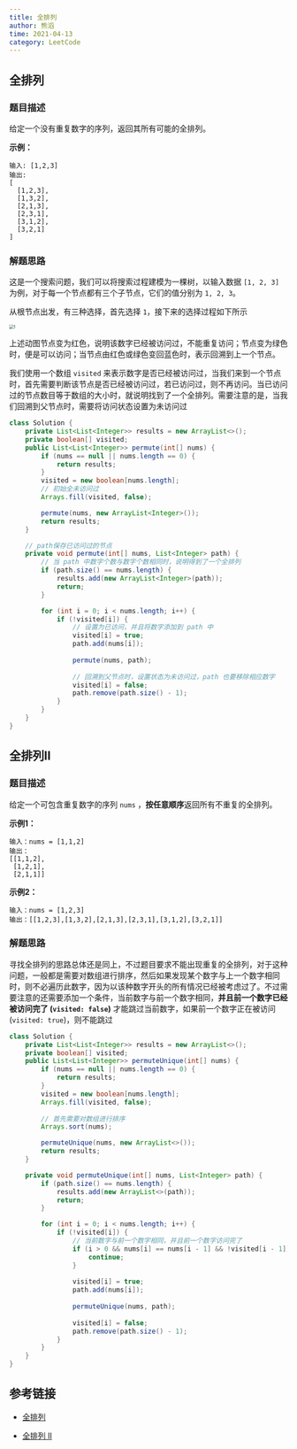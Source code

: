 ```yaml
---
title: 全排列
author: 熊滔
time: 2021-04-13
category: LeetCode
---
```


## 全排列

### 题目描述

给定一个没有重复数字的序列，返回其所有可能的全排列。

**示例：**

```
输入: [1,2,3]
输出:
[
  [1,2,3],
  [1,3,2],
  [2,1,3],
  [2,3,1],
  [3,1,2],
  [3,2,1]
]
```

### 解题思路

这是一个搜索问题，我们可以将搜索过程建模为一棵树，以输入数据 `[1, 2, 3]` 为例，对于每一个节点都有三个子节点，它们的值分别为 `1, 2, 3`。

从根节点出发，有三种选择，首先选择 `1`，接下来的选择过程如下所示

<img src="https://cdn.jsdelivr.net/gh/LastKnightCoder/ImgHosting2/20210414110419.gif" alt="1" style="zoom:50%;" />

上述动图节点变为红色，说明该数字已经被访问过，不能重复访问；节点变为绿色时，便是可以访问；当节点由红色或绿色变回蓝色时，表示回溯到上一个节点。

我们使用一个数组 `visited` 来表示数字是否已经被访问过，当我们来到一个节点时，首先需要判断该节点是否已经被访问过，若已访问过，则不再访问。当已访问过的节点数目等于数组的大小时，就说明找到了一个全排列。需要注意的是，当我们回溯到父节点时，需要将访问状态设置为未访问过

```java
class Solution {
    private List<List<Integer>> results = new ArrayList<>();
    private boolean[] visited;
    public List<List<Integer>> permute(int[] nums) {
        if (nums == null || nums.length == 0) {
            return results;
        }
        visited = new boolean[nums.length];
        // 初始全未访问过
        Arrays.fill(visited, false);

        permute(nums, new ArrayList<Integer>());
        return results;
    }

    // path保存已访问过的节点
    private void permute(int[] nums, List<Integer> path) {
        // 当 path 中数字个数与数字个数相同时，说明得到了一个全排列
        if (path.size() == nums.length) {
            results.add(new ArrayList<Integer>(path));
            return;
        }

        for (int i = 0; i < nums.length; i++) {
            if (!visited[i]) {
                // 设置为已访问，并且将数字添加到 path 中
                visited[i] = true;
                path.add(nums[i]);
                
                permute(nums, path);
                
                // 回溯到父节点时，设置状态为未访问过，path 也要移除相应数字
                visited[i] = false;
                path.remove(path.size() - 1);
            }
        }
    }
}
```

## 全排列II

### 题目描述

给定一个可包含重复数字的序列 `nums` ，**按任意顺序**返回所有不重复的全排列。

**示例1：**

```
输入：nums = [1,1,2]
输出：
[[1,1,2],
 [1,2,1],
 [2,1,1]]
```

**示例2：**

```
输入：nums = [1,2,3]
输出：[[1,2,3],[1,3,2],[2,1,3],[2,3,1],[3,1,2],[3,2,1]]
```

### 解题思路

寻找全排列的思路总体还是同上，不过题目要求不能出现重复的全排列，对于这种问题，一般都是需要对数组进行排序，然后如果发现某个数字与上一个数字相同时，则不必遍历此数字，因为以该种数字开头的所有情况已经被考虑过了。不过需要注意的还需要添加一个条件，当前数字与前一个数字相同，**并且前一个数字已经被访问完了 (`visited: false`)** 才能跳过当前数字，如果前一个数字正在被访问 (`visited: true`)，则不能跳过

```java {11-12,26-29}
class Solution {
    private List<List<Integer>> results = new ArrayList<>();
    private boolean[] visited;
    public List<List<Integer>> permuteUnique(int[] nums) {
        if (nums == null || nums.length == 0) {
            return results;
        }
        visited = new boolean[nums.length];
        Arrays.fill(visited, false);
        
        // 首先需要对数组进行排序
        Arrays.sort(nums);

        permuteUnique(nums, new ArrayList<>());
        return results;
    }

    private void permuteUnique(int[] nums, List<Integer> path) {
        if (path.size() == nums.length) {
            results.add(new ArrayList<>(path));
            return;
        }

        for (int i = 0; i < nums.length; i++) {
            if (!visited[i]) {
                // 当前数字与前一个数字相同，并且前一个数字访问完了
                if (i > 0 && nums[i] == nums[i - 1] && !visited[i - 1]) {
                    continue;
                }
                
                visited[i] = true;
                path.add(nums[i]);
                
                permuteUnique(nums, path);
                
                visited[i] = false;
                path.remove(path.size() - 1);
            }
        }
    }
}
```

## 参考链接

- [全排列](https://leetcode-cn.com/problems/permutations/)

- [全排列 II](https://leetcode-cn.com/problems/permutations-ii/)